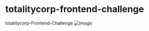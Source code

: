 # totalitycorp-frontend-challenge
totalitycorp-Frontend-Challenge
![image](https://user-images.githubusercontent.com/113383732/197458978-c1ba02c4-1ed1-4475-ba62-98007c9d29c4.png)
